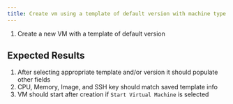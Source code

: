 ```yaml
---
title: Create vm using a template of default version with machine type pc	
---
```

1. Create a new VM with a template of default version

## Expected Results
1. After selecting appropriate template and/or version it should populate other fields
1. CPU, Memory, Image, and SSH key should match saved template info
1. VM should start after creation if `Start Virtual Machine` is selected
